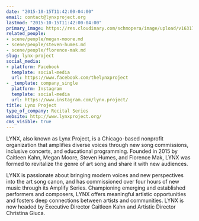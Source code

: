 ```yaml
---
date: "2015-10-15T11:42:00-04:00"
email: contact@lynxproject.org
lastmod: "2015-10-15T11:42:00-04:00"
primary_image: https://res.cloudinary.com/schmopera/image/upload/v1631718878/media/2021/09/LYNX_logo_hdxp7b.png
related_people:
- scene/people/megan-moore.md
- scene/people/steven-humes.md
- scene/people/florence-mak.md
slug: lynx-project
social_media:
- platform: Facebook
  template: social-media
  url: https://www.facebook.com/thelynxproject
- _template: company_single
  platform: Instagram
  template: social-media
  url: https://www.instagram.com/lynx.project/
title: Lynx Project
type_of_company: Recital Series
website: http://www.lynxproject.org/
cms_visible: true
---
```

LYNX, also known as Lynx Project, is a Chicago-based nonprofit organization that amplifies diverse voices through new song commissions, inclusive concerts, and educational programming. Founded in 2015 by Caitleen Kahn, Megan Moore, Steven Humes, and Florence Mak, LYNX was formed to revitalize the genre of art song and share it with new audiences.

LYNX is passionate about bringing modern voices and new perspectives into the art song canon, and has commissioned over four hours of new music through its Amplify Series. Championing emerging and established performers and composers, LYNX offers meaningful artistic opportunities and fosters deep connections between artists and communities. LYNX is now headed by Executive Director Caitleen Kahn and Artistic Director Christina Giuca.